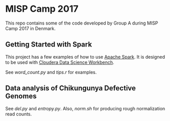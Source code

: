 # MISP Camp 2017

This repo contains some of the code developed by Group A during MISP Camp 2017 in Denmark.

## Getting Started with Spark

This project has a few examples of how to use [Apache Spark](https://spark.apache.org/).
It is designed to be used with [Cloudera Data Science Workbench](https://www.cloudera.com/documentation/data-science-workbench/latest/topics/cdsw_overview.html).

See _word_count.py_ and _tips.r_ for examples.

## Data analysis of Chikungunya Defective Genomes

See _del.py_ and _entropy.py_. Also, _norm.sh_ for producing rough normalization read counts.
